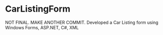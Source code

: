 # CarListingForm
NOT FINAL. MAKE ANOTHER COMMIT.
Developed a Car Listing form using Windows Forms, ASP.NET, C#, XML
